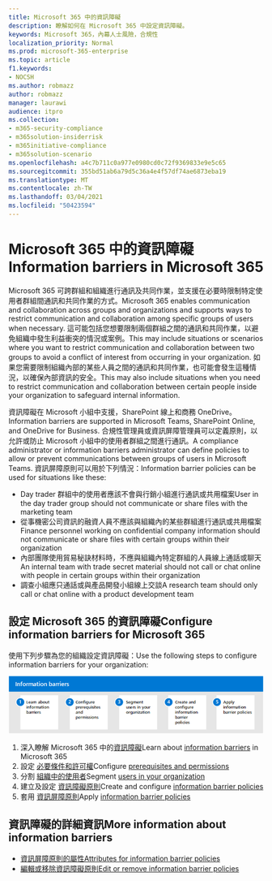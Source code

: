 ```yaml
---
title: Microsoft 365 中的資訊障礙
description: 瞭解如何在 Microsoft 365 中設定資訊障礙。
keywords: Microsoft 365，內幕人士風險，合規性
localization_priority: Normal
ms.prod: microsoft-365-enterprise
ms.topic: article
f1.keywords:
- NOCSH
ms.author: robmazz
author: robmazz
manager: laurawi
audience: itpro
ms.collection:
- m365-security-compliance
- m365solution-insiderrisk
- m365initiative-compliance
- m365solution-scenario
ms.openlocfilehash: a4c7b711c0a977e0980cd0c72f9369833e9e5c65
ms.sourcegitcommit: 355bd51ab6a79d5c36a4e4f57df74ae6873eba19
ms.translationtype: MT
ms.contentlocale: zh-TW
ms.lasthandoff: 03/04/2021
ms.locfileid: "50423594"
---
```

# <a name="information-barriers-in-microsoft-365"></a><span data-ttu-id="52c64-104">Microsoft 365 中的資訊障礙</span><span class="sxs-lookup"><span data-stu-id="52c64-104">Information barriers in Microsoft 365</span></span>

<span data-ttu-id="52c64-105">Microsoft 365 可跨群組和組織進行通訊及共同作業，並支援在必要時限制特定使用者群組間通訊和共同作業的方式。</span><span class="sxs-lookup"><span data-stu-id="52c64-105">Microsoft 365 enables communication and collaboration across groups and organizations and supports ways to restrict communication and collaboration among specific groups of users when necessary.</span></span> <span data-ttu-id="52c64-106">這可能包括您想要限制兩個群組之間的通訊和共同作業，以避免組織中發生利益衝突的情況或案例。</span><span class="sxs-lookup"><span data-stu-id="52c64-106">This may include situations or scenarios where you want to restrict communication and collaboration between two groups to avoid a conflict of interest from occurring in your organization.</span></span> <span data-ttu-id="52c64-107">如果您需要限制組織內部的某些人員之間的通訊和共同作業，也可能會發生這種情況，以確保內部資訊的安全。</span><span class="sxs-lookup"><span data-stu-id="52c64-107">This may also include situations when you need to restrict communication and collaboration between certain people inside your organization to safeguard internal information.</span></span>

<span data-ttu-id="52c64-108">資訊障礙在 Microsoft 小組中支援，SharePoint 線上和商務 OneDrive。</span><span class="sxs-lookup"><span data-stu-id="52c64-108">Information barriers are supported in Microsoft Teams, SharePoint Online, and OneDrive for Business.</span></span> <span data-ttu-id="52c64-109">合規性管理員或資訊屏障管理員可以定義原則，以允許或防止 Microsoft 小組中的使用者群組之間進行通訊。</span><span class="sxs-lookup"><span data-stu-id="52c64-109">A compliance administrator or information barriers administrator can define policies to allow or prevent communications between groups of users in Microsoft Teams.</span></span> <span data-ttu-id="52c64-110">資訊屏障原則可以用於下列情況：</span><span class="sxs-lookup"><span data-stu-id="52c64-110">Information barrier policies can be used for situations like these:</span></span>

- <span data-ttu-id="52c64-111">Day trader 群組中的使用者應該不會與行銷小組進行通訊或共用檔案</span><span class="sxs-lookup"><span data-stu-id="52c64-111">User in the day trader group should not communicate or share files with the marketing team</span></span>
- <span data-ttu-id="52c64-112">從事機密公司資訊的融資人員不應該與組織內的某些群組進行通訊或共用檔案</span><span class="sxs-lookup"><span data-stu-id="52c64-112">Finance personnel working on confidential company information should not communicate or share files with certain groups within their organization</span></span>
- <span data-ttu-id="52c64-113">內部團隊使用貿易秘訣材料時，不應與組織內特定群組的人員線上通話或聊天</span><span class="sxs-lookup"><span data-stu-id="52c64-113">An internal team with trade secret material should not call or chat online with people in certain groups within their organization</span></span>
- <span data-ttu-id="52c64-114">調查小組應只通話或與產品開發小組線上交談</span><span class="sxs-lookup"><span data-stu-id="52c64-114">A research team should only call or chat online with a product development team</span></span>

## <a name="configure-information-barriers-for-microsoft-365"></a><span data-ttu-id="52c64-115">設定 Microsoft 365 的資訊障礙</span><span class="sxs-lookup"><span data-stu-id="52c64-115">Configure information barriers for Microsoft 365</span></span>

<span data-ttu-id="52c64-116">使用下列步驟為您的組織設定資訊障礙：</span><span class="sxs-lookup"><span data-stu-id="52c64-116">Use the following steps to configure information barriers for your organization:</span></span>

![有問必答風險解決方案資訊壁壘步驟](../media/ir-solution-ib-steps.png)

1. <span data-ttu-id="52c64-118">深入瞭解 Microsoft 365 中的[資訊障礙](information-barriers.md)</span><span class="sxs-lookup"><span data-stu-id="52c64-118">Learn about [information barriers](information-barriers.md) in Microsoft 365</span></span>
2. <span data-ttu-id="52c64-119">設定 [必要條件和許可權](information-barriers-policies.md#prerequisites)</span><span class="sxs-lookup"><span data-stu-id="52c64-119">Configure [prerequisites and permissions](information-barriers-policies.md#prerequisites)</span></span>
3. <span data-ttu-id="52c64-120">分割 [組織中的使用者](information-barriers-policies.md#part-1-segment-users)</span><span class="sxs-lookup"><span data-stu-id="52c64-120">Segment [users in your organization](information-barriers-policies.md#part-1-segment-users)</span></span>
4. <span data-ttu-id="52c64-121">建立及設定 [資訊障礙原則](information-barriers-policies.md#part-2-define-information-barrier-policies)</span><span class="sxs-lookup"><span data-stu-id="52c64-121">Create and configure [information barrier policies](information-barriers-policies.md#part-2-define-information-barrier-policies)</span></span>
5. <span data-ttu-id="52c64-122">套用 [資訊屏障原則](information-barriers-policies.md#part-3-apply-information-barrier-policies)</span><span class="sxs-lookup"><span data-stu-id="52c64-122">Apply [information barrier policies](information-barriers-policies.md#part-3-apply-information-barrier-policies)</span></span>

## <a name="more-information-about-information-barriers"></a><span data-ttu-id="52c64-123">資訊障礙的詳細資訊</span><span class="sxs-lookup"><span data-stu-id="52c64-123">More information about information barriers</span></span>

- [<span data-ttu-id="52c64-124">資訊屏障原則的屬性</span><span class="sxs-lookup"><span data-stu-id="52c64-124">Attributes for information barrier policies</span></span>](information-barriers-attributes.md)
- [<span data-ttu-id="52c64-125">編輯或移除資訊障礙原則</span><span class="sxs-lookup"><span data-stu-id="52c64-125">Edit or remove information barrier policies</span></span>](information-barriers-edit-segments-policies.md)
